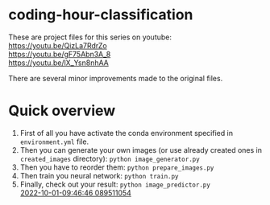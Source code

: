 # coding-hour-classification

These are project files for this series on youtube: <br>
https://youtu.be/QizLa7RdrZo <br>
https://youtu.be/gF75Abn3A_8 <br>
https://youtu.be/lX_Ysn8nhAA <br>

There are several minor improvements made to the original files.

# Quick overview
1. First of all you have activate the conda environment specified in `environment.yml` file.
2. Then you can generate your own images (or use already created ones in `created_images` directory): ```python image_generator.py```
3. Then you have to reorder them: ```python prepare_images.py```
4. Then train you neural network: ```python train.py```
5. Finally, check out  your result: ```python image_predictor.py``` <br>
[2022-10-01-09:46:46 089511054](https://user-images.githubusercontent.com/17691153/193405220-5d3a4362-3f78-4322-87a7-c084baf51804.gif)
